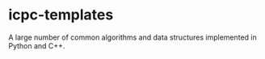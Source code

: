 # icpc-templates
A large number of common algorithms and data structures implemented in Python and C++.
